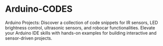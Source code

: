 # Arduino-CODES
Arduino Projects: Discover a collection of code snippets for IR sensors, LED brightness control, ultrasonic sensors, and robocar functionalities. Elevate your Arduino IDE skills with hands-on examples for building interactive and sensor-driven projects.
